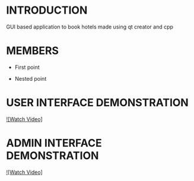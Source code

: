 # INTRODUCTION
GUI based application to book hotels made using qt creator and cpp

# MEMBERS
* First point
- Nested point

# USER INTERFACE DEMONSTRATION

[![Watch Video]](https://www.veed.io/view/572f87e8-7a88-405c-9410-83275aac63e6)

# ADMIN INTERFACE DEMONSTRATION

[![Watch Video]](https://www.veed.io/view/ad4cb58f-e36d-4407-b146-fc46aa5c2f54)
